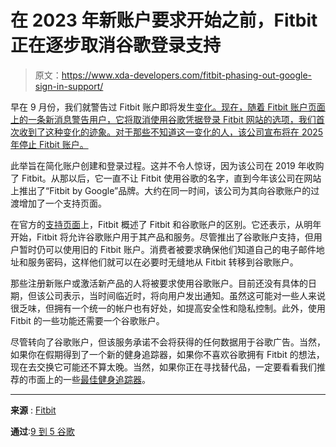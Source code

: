 # 在 2023 年新账户要求开始之前，Fitbit 正在逐步取消谷歌登录支持

> 原文：<https://www.xda-developers.com/fitbit-phasing-out-google-sign-in-support/>

早在 9 月份，我们就警告过 Fitbit 账户即将发生[变化。现在，随着 Fitbit 账户页面上的一条新消息警告用户，它将取消使用谷歌凭据登录 Fitbit 网站的选项，我们首次收到了这种变化的迹象。对于那些不知道这一变化的人，该公司宣布将在 2025 年停止 Fitbit 账户。](http://www.xda-developers.com/google-account-mandatory-for-fitbit-2025/)

此举旨在简化账户创建和登录过程。这并不令人惊讶，因为该公司在 2019 年收购了 Fitbit。从那以后，它一直不让 Fitbit 使用谷歌的名字，直到今年该公司在网站上推出了“Fitbit by Google”品牌。大约在同一时间，该公司为其向谷歌账户的过渡增加了一个支持页面。

在官方的[支持页面](https://help.fitbit.com/articles/en_US/Help_article/2478.htm)上，Fitbit 概述了 Fitbit 和谷歌账户的区别。它还表示，从明年开始，Fitbit 将允许谷歌账户用于其产品和服务。尽管推出了谷歌账户支持，但用户暂时仍可以使用旧的 Fitbit 账户。消费者被要求确保他们知道自己的电子邮件地址和服务密码，这样他们就可以在必要时无缝地从 Fitbit 转移到谷歌账户。

那些注册新账户或激活新产品的人将被要求使用谷歌账户。目前还没有具体的日期，但该公司表示，当时间临近时，将向用户发出通知。虽然这可能对一些人来说很乏味，但拥有一个统一的帐户也有好处，如提高安全性和隐私控制。此外，使用 Fitbit 的一些功能还需要一个谷歌账户。

尽管转向了谷歌账户，但该服务承诺不会将获得的任何数据用于谷歌广告。当然，如果你在假期得到了一个新的健身追踪器，如果你不喜欢谷歌拥有 Fitbit 的想法，现在去交换它可能还不算太晚。当然，如果你正在寻找替代品，一定要看看我们推荐的市面上的一些[最佳健身追踪器](http://www.xda-developers.com/best-fitness-trackers/)。

* * *

**来源** : [Fitbit](https://accounts.fitbit.com/login?targetUrl=https%3A%2F%2Fwww.fitbit.com%2Fglobal%2Fus%2Fhome)

**通过**:[9 到 5 谷歌](https://9to5google.com/2022/12/27/fitbit-google-sign-in-support/)